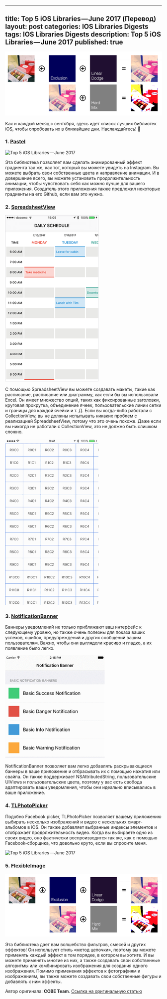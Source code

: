 
---
title: Top 5 iOS Libraries — June 2017 (Перевод)
layout: post
categories: IOS Libraries Digests
tags: IOS Libraries Digests
description: Top 5 iOS Libraries — June 2017
published: true
---

![Top 5 iOS Libraries — June 2017](/images/post/top-5-ios-libraries-june/1.png)

Как и каждый месяц с сентября, здесь идет список лучших библиотек iOS, чтобы опробовать их в ближайшие дни. Наслаждайтесь! 🤘

### 1. [Pastel](https://github.com/cruisediary/Pastel)

![Top 5 iOS Libraries — June 2017](/images/post/top-5-ios-libraries-june/2.gif)

Эта библиотека позволяет вам сделать анимированный эффект градиента так же, как тот, который вы можете увидеть на Instagram. Вы можете выбрать свои собственные цвета и направление анимации. И в довершение всего, вы можете установить продолжительность анимации, чтобы чувствовать себя как можно лучше для вашего приложения. Создатель этого приложения также предложил некоторые градиенты на его Github, если вам это нужно.

### 2. [SpreadsheetView](https://github.com/kishikawakatsumi/SpreadsheetView)

![Top 5 iOS Libraries — June 2017](/images/post/top-5-ios-libraries-june/3.png)

С помощью SpreadsheetView вы можете создавать макеты, такие как расписание, расписание или диаграмму, как если бы вы использовали Excel. Он имеет множество опций, таких как фиксированные заголовки, круговая прокрутка, объединение ячеек, пользовательские линии сетки и границы для каждой ячейки и т. Д. Если вы когда-либо работали с CollectionView, вы не должны испытывать никаких проблем с реализацией SpreadsheetView, потому что это очень похоже. Даже если вы никогда не работали с CollectionView, это не должно быть слишком сложно.

![Top 5 iOS Libraries — June 2017](/images/post/top-5-ios-libraries-june/4.gif)

### 3. [NotificationBanner](https://github.com/Daltron/NotificationBanner)

Баннеры уведомлений не только приближают ваш интерфейс к следующему уровню, но также очень полезны для показа ваших успехов, ошибок, предупреждений и других сообщений вашим пользователям. Важно, чтобы они выглядели красиво и гладко, а их появление было легко.

![Top 5 iOS Libraries — June 2017](/images/post/top-5-ios-libraries-june/5.gif)

NotificationBanner позволяет вам легко добавлять раскрывающиеся баннеры в ваше приложение и отбрасывать их с помощью нажатия или свайпа. Он также поддерживает NSAttributedString, пользовательские UIViews и пользовательские цвета, поэтому у вас есть свобода адаптировать ваши уведомления, чтобы они идеально вписывались в ваше приложение.



### 4. [TLPhotoPicker](https://github.com/tilltue/TLPhotoPicker)

Подобно Facebook picker, TLPhotoPicker позволяет вашему приложению выбирать несколько изображений и видео с нескольких смарт-альбомов в iOS. Он также добавляет выбранные индексы элементов и отображает продолжительность видео. Когда вы выбираете одно из своих видео, оно фактически воспроизводится так же, как с помощью Facebook-сборщика, что довольно круто, если вы спросите меня.

![Top 5 iOS Libraries — June 2017](/images/post/top-5-ios-libraries-june/6.gif)

### 5. [FlexibleImage](https://github.com/Kawoou/FlexibleImage)

![Top 5 iOS Libraries — June 2017](/images/post/top-5-ios-libraries-june/7.png)

Эта библиотека дает вам волшебство фильтров, смесей и других эффектов! Он использует стиль «метод цепочки», поэтому вы можете применять каждый эффект в том порядке, в котором вы хотите. И вы можете применять многие из них, а также создавать свои собственные алгоритмы или комбинировать изображения для создания одного изображения. Помимо применения эффектов к фотографиям и изображениям, вы также можете создавать свои собственные фигуры и добавлять к ним эффекты.


Автор оригинала: **COBE Team**.
[Ссылка на оригинальную статью](https://medium.cobeisfresh.com/top-5-ios-libraries-june-2017-7addf1173114)

